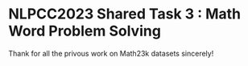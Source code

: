 # NLPCC2023 Shared Task 3 : Math Word Problem Solving
Thank for all the privous work on Math23k datasets sincerely!
